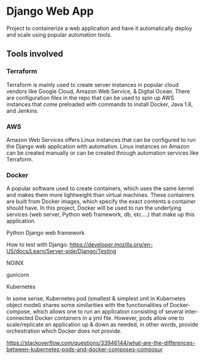 # Django Web App
Project to containerize a web application and have it automatically deploy and scale using popular automation tools.

## Tools involved

### Terraform

Terraform is mainly used to create server instances in popular cloud vendors like Google Cloud, Amazon Web Service, & Digital Ocean.
There are configuration files in the repo that can be used to spin up AWS instances that come preloaded with
commands to install Docker, Java 1.8, and Jenkins. 

### AWS

Amazon Web Services offers Linux instances that can be configured to run the Django web application with automation. Linux instances
on Amazon can be created manually or can be created through automation services like Terraform.

### Docker

A popular software used to create containers, which uses the same kernel and makes them more lightweight than virtual machines.
These containers are built from Docker images, which specify the exact contents a container should have. In this project, Docker
will be used to run the underlying services (web server, Python web framework, db, etc....) that make up this application.

Python Django web framework

How to test with Django: https://developer.mozilla.org/en-US/docs/Learn/Server-side/Django/Testing 

NGINX

gunicorn

Kubernetes

In some sense, Kubernetes pod (smallest & simplest unit in Kubernetes object model) shares some similarities with the
functionalities of Docker-compose, which allows one to run an application consisting of several inter-connected
Docker containers in a yml file. However, pods allow one to scale/replicate an application up & down as needed, in
other words, provide orchestration which Docker does not provide.

https://stackoverflow.com/questions/33946144/what-are-the-differences-between-kubernetes-pods-and-docker-composes-composur
